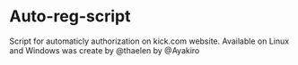 # Auto-reg-script
Script for automaticly authorization on kick.com website. Available on Linux and Windows
was create by @thaelen by @Ayakiro
